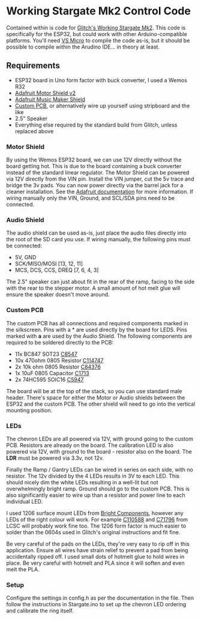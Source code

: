 # Working Stargate Mk2 Control Code

Contained within is code for [Glitch's Working Stargate Mk2](https://www.thingiverse.com/thing:1603423). This code is specifically for the ESP32, but could work with other Arduino-compatible platforms. You'll need [VS Micro](http://www.visualmicro.com/) to compile the code as-is, but it should be possible to compile within the Arudino IDE... in theory at least.

## Requirements
- ESP32 board in Uno form factor with buck converter, I used a Wemos R32
- [Adafruit Motor Shield v2](https://www.adafruit.com/product/1438)
- [Adafruit Music Maker Shield](https://www.adafruit.com/product/1788)
 - [Custom PCB](https://easyeda.com/boogleoogle/Stargate-Control), or alternatively wire up yourself using stripboard and the like
 - 2.5" Speaker
 - Everything else required by the standard build from Glitch, unless replaced above

### Motor Shield
By using the Wemos ESP32 board, we can use 12V directly without the board getting hot. This is due to the board containing a buck converter instead of the standard linear regulator. The Motor Shield can be powered via 12V directly from the VIN pin. Install the VIN jumper, cut the 5v trace and bridge the 3v pads. You can now power directly via the barrel jack for a cleaner installation. See the [Adafruit documentation](https://learn.adafruit.com/adafruit-motor-shield-v2-for-arduino/overview) for more information. If wiring manually only the VIN, Ground, and SCL/SDA pins need to be connected.

### Audio Shield
The audio shield can be used as-is, just place the audio files directly into the root of the SD card you use. If wiring manually, the following pins must be connected:

 - 5V, GND
 - SCK/MISO/MOSI [13, 12, 11]
 - MCS, DCS, CCS, DREQ [7, 6, 4, 3]

The 2.5" speaker can just about fit in the rear of the ramp, facing to the side with the rear to the stepper motor. A small amount of hot melt glue will ensure the speaker doesn't move around.

### Custom PCB

The custom PCB has all connections and required components marked in the silkscreen. Pins with a * are used directly by the board for LEDS. Pins marked with **a** are used by the Audio Shield. The following components are required to be soldered directly to the PCB:

 - 11x BC847 SOT23 [C8547](https://lcsc.com/product-detail/Transistors-NPN-PNP_BC847A-1E_C8574.html)
 - 10x 470ohm 0805 Resistor [C114747](https://lcsc.com/product-detail/Chip-Resistor-Surface-Mount_470R-471-5_C114747.html)
 - 2x 10k ohm 0805 Resistor [C84376](https://lcsc.com/product-detail/Chip-Resistor-Surface-Mount_10KR-1002-1_C84376.html)
 - 1x 10uF 0805 Capacitor [C1713](https://lcsc.com/product-detail/Multilayer-Ceramic-Capacitors-MLCC-SMD-SMT_SAMSUNG_CL21A106KOQNNNE_10uF-106-10-16V_C1713.html)
 - 2x 74HC595 SOIC16 [C5947](https://lcsc.com/product-detail/74-Series_Nexperia_74HC595D-118_74HC595D-118_C5947.html)

The board will be at the top of the stack, so you can use standard male header. There's space for either the Motor or Audio shields between the ESP32 and the custom PCB. The other shield will need to go into the vertical mounting position.

### LEDs
The chevron LEDs are all powered via 12V, with ground going to the custom PCB. Resistors are already on the board. The calibration LED is also powered via 12V, with ground to the board - resistor also on the board. The **LDR** must be powered via 3.3v, not 12v.

Finally the Ramp / Gantry LEDs can be wired in series on each side, with no resistor. The 12v divided by the 4 LEDs results in 3V to each LED. This should nicely dim the white LEDs resulting in a well-lit but not overwhelmingly bright ramp. Ground should go to the custom PCB. This is also significantly easier to wire up than a resistor and power line to each individual LED.

I used 1206 surface mount LEDs from [Bright Components](http://bright-components.co.uk/), however any LEDs of the right colour will work. For example [C110588](https://lcsc.com/product-detail/Light-Emitting-Diodes-LED_LED-26-21-UYC-S530-A3-TR8_C110588.html) and [C71796](https://lcsc.com/product-detail/Light-Emitting-Diodes-LED_white1206-Non-warm-tones-of-white_C71796.html) from LCSC will probably work fine too. The 1206 form factor is much easier to solder than the 0604s used in Glitch's original instructions and fit fine.

Be very careful of the pads on the LEDs, they're very easy to rip off in this application. Ensure all wires have strain relief to prevent a pad from being accidentally ripped off. I used small dots of hotmelt glue to hold wires in place. Be very careful with hotmelt and PLA since it will soften and even melt the PLA.

### Setup
Configure the settings in config.h as per the documentation in the file. Then follow the instructions in Stargate.ino to set up the chevron LED ordering and calibrate the ring itself.

